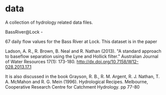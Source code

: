 data
====

A collection of hydrology related data files.

BassRiver@Lock - 

  67 daily flow values for the Bass River at Lock. This dataset is in the paper 
  
  Ladson, A. R., R. Brown, B. Neal and R. Nathan (2013). 
  "A standard approach to baseflow separation using the Lyne and Hollick filter." 
  Australian Journal of Water Resources 17(1): 173-180.
  http://dx.doi.org/10.7158/W12-028.2013.17.1
  
  It is also discussed in the book Grayson, R. B., R. M. Argent, R. J. Nathan, T. A. McMahon and R. G. Mein (1996). 
  Hydrological Recipes. Melbourne, Cooperative Research Centre for Catchment Hydrology. pp 77-80


